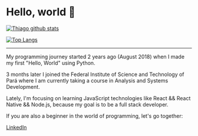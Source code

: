 # Hello, world 👋

<!--
**pgThiago/pgThiago** is a ✨ _special_ ✨ repository because its `README.md` (this file) appears on your GitHub profile.

Here are some ideas to get you started:

- 🔭 I’m currently working on ...
- 🌱 I’m currently learning ...
- 👯 I’m looking to collaborate on ...
- 🤔 I’m looking for help with ...
- 💬 Ask me about ...
- 📫 How to reach me: ...
- 😄 Pronouns: ...
- ⚡ Fun fact: ...
-->

[![Thiago github stats](https://github-readme-stats.vercel.app/api?username=pgthiago&theme=synthwave&include_all_commits=true)](https://github.com/pgthiago)

[![Top Langs](https://github-readme-stats.vercel.app/api/top-langs/?username=pgthiago&layout=compact&theme=synthwave)](https://github.com/pgthiago)

---     
<p>
  My programming journey started 2 years ago (August 2018)
  when I made my first "Hello, World" using Python.
</p>

<p>
  3 months later I joined the Federal Institute of Science and Technology of Pará
  where I am currently taking a course in Analysis and Systems Development.
</p>

<p>
  Lately, I'm focusing on learning JavaScript technologies like
  React && React Native && Node.js, because my goal is to be a
  full stack developer.
</p>

<p>
  If you are also a beginner in the world of programming, let's go together:
</p>

[LinkedIn](https://www.linkedin.com/in/thiago-silva-bb2b67185/)
